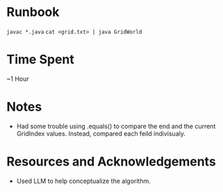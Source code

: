 # Runbook

`javac *.java`
`cat <grid.txt> | java GridWorld`

# Time Spent

~1 Hour

# Notes

- Had some trouble using .equals() to compare the end and the current GridIndex values. Instead, compared each feild indivisualy.

# Resources and Acknowledgements

- Used LLM to help conceptualize the algorithm. 
